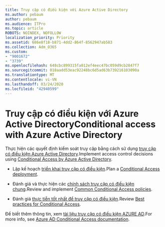 ```yaml
---
title: Truy cập có điều kiện với Azure Active Directory
ms.author: pebaum
author: pebaum
ms.audience: ITPro
ms.topic: article
ROBOTS: NOINDEX, NOFOLLOW
localization_priority: Priority
ms.assetid: 686e8f18-b871-4dd2-864f-8562947ab583
ms.collection: Adm_O365
ms.custom:
- "9001672"
- "3739"
ms.openlocfilehash: 648cbc899315fa012ef4eec47bc059d9cb2847f7
ms.sourcegitcommit: 018aadd53eac92248bc6d5ad63b739216103090a
ms.translationtype: MT
ms.contentlocale: vi-VN
ms.lasthandoff: 03/24/2020
ms.locfileid: "42940599"
---
```

# <a name="conditional-access-with-azure-active-directory"></a><span data-ttu-id="e5c76-102">Truy cập có điều kiện với Azure Active Directory</span><span class="sxs-lookup"><span data-stu-id="e5c76-102">Conditional access with Azure Active Directory</span></span>

<span data-ttu-id="e5c76-103">Thực hiện các quyết định kiểm soát truy cập bằng cách sử dụng [truy cập có điều kiện Azure Active Directory](https://docs.microsoft.com/azure/active-directory/conditional-access/overview).</span><span class="sxs-lookup"><span data-stu-id="e5c76-103">Implement access control decisions using [Conditional Access by Azure Active Directory](https://docs.microsoft.com/azure/active-directory/conditional-access/overview).</span></span>

- <span data-ttu-id="e5c76-104">Lập kế hoạch [triển khai truy cập có điều kiện](https://docs.microsoft.com/azure/active-directory/conditional-access/plan-conditional-access).</span><span class="sxs-lookup"><span data-stu-id="e5c76-104">Plan a [Conditional Access deployment](https://docs.microsoft.com/azure/active-directory/conditional-access/plan-conditional-access).</span></span> 

- <span data-ttu-id="e5c76-105">Đánh giá và thực hiện các [chính sách truy cập có điều kiện chung](https://docs.microsoft.com/azure/active-directory/conditional-access/concept-conditional-access-policy-common).</span><span class="sxs-lookup"><span data-stu-id="e5c76-105">Review and implement [Common Conditional Access policies](https://docs.microsoft.com/azure/active-directory/conditional-access/concept-conditional-access-policy-common).</span></span>

- <span data-ttu-id="e5c76-106">Đánh giá [thực tiễn tốt nhất để truy cập có điều kiện](https://docs.microsoft.com/azure/active-directory/conditional-access/best-practices).</span><span class="sxs-lookup"><span data-stu-id="e5c76-106">Review [Best practices for Conditional Access](https://docs.microsoft.com/azure/active-directory/conditional-access/best-practices).</span></span>

<span data-ttu-id="e5c76-107">Để biết thêm thông tin, xem [tài liệu truy cập có điều kiện AZURE AD](https://docs.microsoft.com/azure/active-directory/conditional-access/).</span><span class="sxs-lookup"><span data-stu-id="e5c76-107">For more info, see [Azure AD Conditional Access documentation](https://docs.microsoft.com/azure/active-directory/conditional-access/).</span></span>
